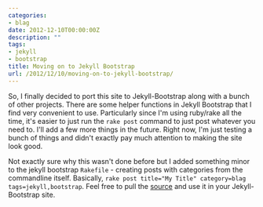 ```yaml
---
categories:
- blag
date: 2012-12-10T00:00:00Z
description: ""
tags:
- jekyll
- bootstrap
title: Moving on to Jekyll Bootstrap
url: /2012/12/10/moving-on-to-jekyll-bootstrap/
---
```




So, I finally decided to port this site to Jekyll-Bootstrap along with a bunch of other projects. There are some helper functions in Jekyll Bootstrap that I find very convenient to use. Particularly since I'm using ruby/rake all the time, it's easier to just run the `rake post` command to just post whatever you need to. I'll add a few more things in the future. Right now, I'm just testing a bunch of things and didn't exactly pay much attention to making the site look good.

Not exactly sure why this wasn't done before but I added something minor to the jekyll bootstrap `Rakefile` - creating posts with categories from the commandline itself. Basically, `rake post title="My Title" category=blag tags=jekyll,bootstrap`. Feel free to pull the [source](http://github.com/prasincs/prasincs.github.com) and use it in your Jekyll-Bootstrap site.
